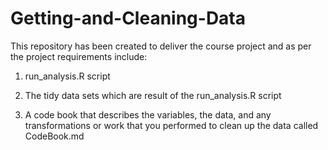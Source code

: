 # Getting-and-Cleaning-Data

This repository has been created to deliver the course project and as per the project requirements include:

1. run_analysis.R script

2. The tidy data sets which are result of the run_analysis.R script

3. A code book that describes the variables, the data, and any transformations or work that you
   performed to clean up the data called CodeBook.md

